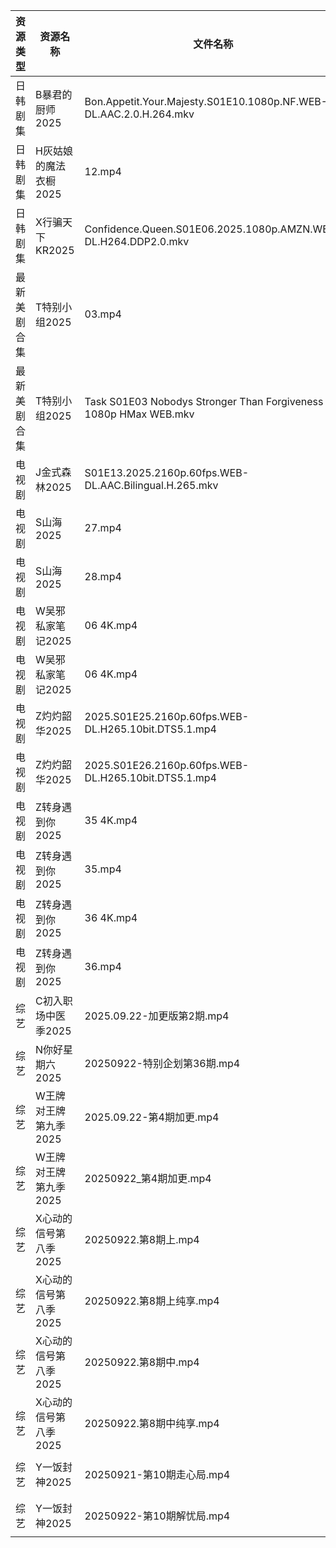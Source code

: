 | 资源类型   | 资源名称          | 文件名称                                                              | 分享链接                                 | 更新时间                |
| ------ | ------------- | ----------------------------------------------------------------- | ------------------------------------ | ------------------- |
| 日韩剧集   | B暴君的厨师2025    | Bon.Appetit.Your.Majesty.S01E10.1080p.NF.WEB-DL.AAC.2.0.H.264.mkv | https://pan.quark.cn/s/7f659879c212  | 2025-09-22 01:13:34 |
| 日韩剧集   | H灰姑娘的魔法衣橱2025 | 12.mp4                                                            | https://pan.quark.cn/s/55ce5c89fa12  | 2025-09-22 21:15:58 |
| 日韩剧集   | X行骗天下KR2025   | Confidence.Queen.S01E06.2025.1080p.AMZN.WEB-DL.H264.DDP2.0.mkv    | https://pan.quark.cn/s/463fe5d8abf1  | 2025-09-22 01:22:46 |
| 最新美剧合集 | T特别小组2025     | 03.mp4                                                            | https://www.alipan.com/s/YFYyfWPQ2Mf | 2025-09-22 17:59:00 |
| 最新美剧合集 | T特别小组2025     | Task S01E03 Nobodys Stronger Than Forgiveness 1080p HMax WEB.mkv  | https://www.alipan.com/s/YFYyfWPQ2Mf | 2025-09-22 17:58:59 |
| 电视剧    | J金式森林2025     | S01E13.2025.2160p.60fps.WEB-DL.AAC.Bilingual.H.265.mkv            | https://pan.quark.cn/s/8cefdb111488  | 2025-09-22 21:17:08 |
| 电视剧    | S山海2025       | 27.mp4                                                            | https://www.alipan.com/s/p8L13GiiEic | 2025-09-22 19:59:01 |
| 电视剧    | S山海2025       | 28.mp4                                                            | https://www.alipan.com/s/p8L13GiiEic | 2025-09-22 19:59:00 |
| 电视剧    | W吴邪私家笔记2025   | 06 4K.mp4                                                         | https://pan.quark.cn/s/05e6a76ecfd0  | 2025-09-22 01:21:02 |
| 电视剧    | W吴邪私家笔记2025   | 06 4K.mp4                                                         | https://www.alipan.com/s/kDvVujyBatC | 2025-09-22 17:59:04 |
| 电视剧    | Z灼灼韶华2025     | 2025.S01E25.2160p.60fps.WEB-DL.H265.10bit.DTS5.1.mp4              | https://pan.quark.cn/s/733a57c67291  | 2025-09-22 21:24:13 |
| 电视剧    | Z灼灼韶华2025     | 2025.S01E26.2160p.60fps.WEB-DL.H265.10bit.DTS5.1.mp4              | https://pan.quark.cn/s/733a57c67291  | 2025-09-22 21:24:09 |
| 电视剧    | Z转身遇到你2025    | 35 4K.mp4                                                         | https://pan.quark.cn/s/3615a2d2ed2f  | 2025-09-22 21:24:45 |
| 电视剧    | Z转身遇到你2025    | 35.mp4                                                            | https://pan.quark.cn/s/3615a2d2ed2f  | 2025-09-22 16:24:05 |
| 电视剧    | Z转身遇到你2025    | 36 4K.mp4                                                         | https://pan.quark.cn/s/3615a2d2ed2f  | 2025-09-22 21:24:52 |
| 电视剧    | Z转身遇到你2025    | 36.mp4                                                            | https://pan.quark.cn/s/3615a2d2ed2f  | 2025-09-22 16:23:57 |
| 综艺     | C初入职场中医季2025  | 2025.09.22-加更版第2期.mp4                                             | https://pan.quark.cn/s/869074432f49  | 2025-09-22 16:13:56 |
| 综艺     | N你好星期六2025    | 20250922-特别企划第36期.mp4                                             | https://www.alipan.com/s/g3wrHTFCcWV | 2025-09-22 19:59:26 |
| 综艺     | W王牌对王牌第九季2025 | 2025.09.22-第4期加更.mp4                                              | https://pan.quark.cn/s/b5f4a2ecde94  | 2025-09-22 16:28:33 |
| 综艺     | W王牌对王牌第九季2025 | 20250922_第4期加更.mp4                                                | https://www.alipan.com/s/w9CqDPEeGeX | 2025-09-22 17:59:25 |
| 综艺     | X心动的信号第八季2025 | 20250922.第8期上.mp4                                                 | https://pan.quark.cn/s/2ed22d9e58e2  | 2025-09-22 16:29:09 |
| 综艺     | X心动的信号第八季2025 | 20250922.第8期上纯享.mp4                                               | https://pan.quark.cn/s/2ed22d9e58e2  | 2025-09-22 16:29:03 |
| 综艺     | X心动的信号第八季2025 | 20250922.第8期中.mp4                                                 | https://pan.quark.cn/s/2ed22d9e58e2  | 2025-09-22 16:29:06 |
| 综艺     | X心动的信号第八季2025 | 20250922.第8期中纯享.mp4                                               | https://pan.quark.cn/s/2ed22d9e58e2  | 2025-09-22 16:29:00 |
| 综艺     | Y一饭封神2025     | 20250921-第10期走心局.mp4                                              | https://www.alipan.com/s/w4Qpfj6YdVw | 2025-09-22 12:59:28 |
| 综艺     | Y一饭封神2025     | 20250922-第10期解忧局.mp4                                              | https://www.alipan.com/s/w4Qpfj6YdVw | 2025-09-22 17:59:34 |
